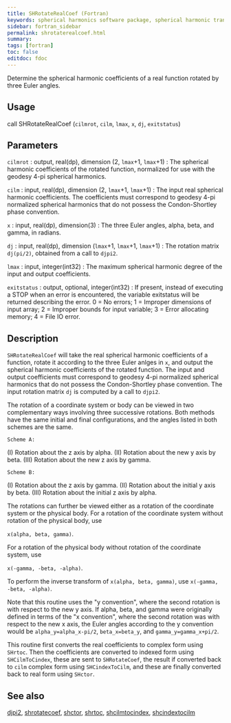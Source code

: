 ```yaml
---
title: SHRotateRealCoef (Fortran)
keywords: spherical harmonics software package, spherical harmonic transform, legendre functions, multitaper spectral analysis, fortran, Python, gravity, magnetic field
sidebar: fortran_sidebar
permalink: shrotaterealcoef.html
summary:
tags: [fortran]
toc: false
editdoc: fdoc
---
```


Determine the spherical harmonic coefficients of a real function rotated by three Euler angles.

## Usage

call SHRotateRealCoef (`cilmrot`, `cilm`, `lmax`, `x`, `dj`, `exitstatus`)

## Parameters

`cilmrot` : output, real(dp), dimension (2, `lmax`+1, `lmax`+1)
:   The spherical harmonic coefficients of the rotated function, normalized for use with the geodesy 4-pi spherical harmonics.

`cilm` : input, real(dp), dimension (2, `lmax`+1, `lmax`+1)
:   The input real spherical harmonic coefficients. The coefficients must correspond to geodesy 4-pi normalized spherical harmonics that do not possess the Condon-Shortley phase convention.

`x` : input, real(dp), dimension(3)
:   The three Euler angles, alpha, beta, and gamma, in radians.

`dj` : input, real(dp), dimension (`lmax`+1, `lmax`+1, `lmax`+1)
:   The rotation matrix `dj(pi/2)`, obtained from a call to `djpi2`.

`lmax` : input, integer(int32)
:   The maximum spherical harmonic degree of the input and output coefficients.

`exitstatus` : output, optional, integer(int32)
:   If present, instead of executing a STOP when an error is encountered, the variable exitstatus will be returned describing the error. 0 = No errors; 1 = Improper dimensions of input array; 2 = Improper bounds for input variable; 3 = Error allocating memory; 4 = File IO error.

## Description

`SHRotateRealCoef` will take the real spherical harmonic coefficients of a function, rotate it according to the three Euler anlges in `x`, and output the spherical harmonic coefficients of the rotated function. The input and output coefficients must correspond to geodesy 4-pi normalized spherical harmonics that do not possess the Condon-Shortley phase convention. The input rotation matrix `dj` is computed by a call to `djpi2`.

The rotation of a coordinate system or body can be viewed in two complementary ways involving three successive rotations. Both methods have the same initial and final configurations, and the angles listed in both schemes are the same.

`Scheme A:`

(I) Rotation about the z axis by alpha.
(II) Rotation about the new y axis by beta.
(III) Rotation about the new z axis by gamma.

`Scheme B:`

(I) Rotation about the z axis by gamma.
(II) Rotation about the initial y axis by beta.
(III) Rotation about the initial z axis by alpha.

The rotations can further be viewed either as a rotation of the coordinate system or the physical body. For a rotation of the coordinate system without rotation of the physical body, use 

`x(alpha, beta, gamma)`.

For a rotation of the physical body without rotation of the coordinate system, use 

`x(-gamma, -beta, -alpha)`.

To perform the inverse transform of `x(alpha, beta, gamma)`, use `x(-gamma, -beta, -alpha)`.

Note that this routine uses the "y convention", where the second rotation is with respect to the new y axis. If alpha, beta, and gamma were originally defined in terms of the "x convention", where the second rotation was with respect to the new x axis, the Euler angles according to the y convention would be `alpha_y=alpha_x-pi/2`, `beta_x=beta_y`, and `gamma_y=gamma_x+pi/2`.

This routine first converts the real coefficients to complex form using `SHrtoc`. Then the coefficients are converted to indexed form using `SHCilmToCindex`, these are sent to `SHRotateCoef`, the result if converted back to `cilm` complex form using `SHCindexToCilm`, and these are finally converted back to real form using `SHctor`.

## See also

[djpi2](djpi2.html), [shrotatecoef](shrotatecoef.html), [shctor](shctor.html), [shrtoc](shrtoc.html), [shcilmtocindex](shcilmtocindex.html), [shcindextocilm](shcindextocilm.html)
